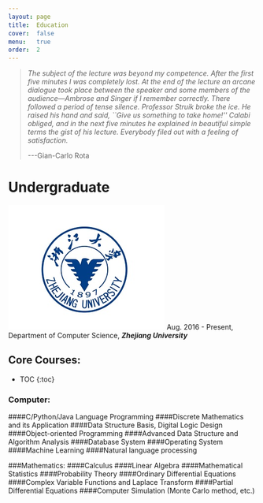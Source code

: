 ```yaml
---
layout: page
title:  Education
cover:  false
menu:   true
order:  2
---
```


> _The subject of the lecture was beyond my competence. After the 
> first five minutes I was completely lost. At the end of the lecture an arcane 
> dialogue took place between the speaker and some members of the audience&mdash;Ambrose 
> and Singer if I remember correctly. There followed a period of tense silence. 
> Professor Struik broke the ice. He raised his hand and said, ``Give us something 
> to take home!'' Calabi obliged, and in the next five minutes he explained in 
> beautiful simple terms the gist of his lecture. Everybody filed out with a 
> feeling of satisfaction._
>
> ---Gian-Carlo Rota

# Undergraduate
![My best ZJU](assets/img/zju.png) Aug. 2016 - Present, Department of Computer Science, **_Zhejiang University_**

## Core Courses:
* TOC
{:toc}

### Computer: 
####C/Python/Java Language Programming
####Discrete Mathematics and its Application
####Data Structure Basis, Digital Logic Design
####Object-oriented Programming
####Advanced Data Structure and Algorithm Analysis
####Database System
####Operating System
####Machine Learning
####Natural language processing

###Mathematics: 
####Calculus
####Linear Algebra
####Mathematical Statistics
####Probability Theory
####Ordinary Differential Equations
####Complex Variable Functions and Laplace Transform
####Partial Differential Equations
####Computer Simulation (Monte Carlo method, etc.) 